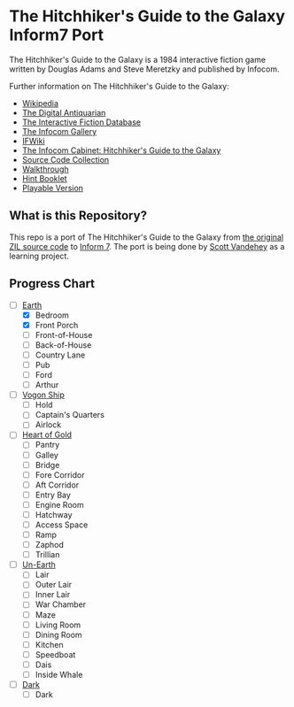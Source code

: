 # The Hitchhiker's Guide to the Galaxy Inform7 Port

The Hitchhiker's Guide to the Galaxy is a 1984 interactive fiction game written by Douglas Adams and Steve Meretzky and published by Infocom.

Further information on The Hitchhiker's Guide to the Galaxy:

- [Wikipedia](<https://en.wikipedia.org/wiki/The_Hitchhiker%27s_Guide_to_the_Galaxy_(video_game)>)
- [The Digital Antiquarian](https://www.filfre.net/2013/11/the-computerized-hitchhikers/)
- [The Interactive Fiction Database](https://ifdb.tads.org/viewgame?id=ouv80gvsl32xlion)
- [The Infocom Gallery](https://gallery.guetech.org/hhgttg/hhgttg.html)
- [IFWiki](http://www.ifwiki.org/index.php/The_Hitchhiker%27s_Guide_to_the_Galaxy)
- [The Infocom Cabinet: Hitchhiker's Guide to the Galaxy](https://archive.org/details/InfocomCabinetHitchhikersGuide)
- [Source Code Collection](https://github.com/historicalsource/hitchhikersguide)
- [Walkthrough](https://gamefaqs.gamespot.com/appleii/579192-the-hitchhikers-guide-to-the-galaxy/faqs/28969)
- [Hint Booklet](https://archive.org/details/InfocomCabinetHitchhikersGuide/page/n461/mode/2up)
- [Playable Version](https://iplayif.com/?story=https://github.com/historicalsource/hitchhikersguide/raw/master/COMPILED/s4.z3)

## What is this Repository?

This repo is a port of The Hitchhiker's Guide to the Galaxy from [the original ZIL source code](https://github.com/historicalsource/hitchhikersguide) to [Inform 7](http://inform7.com). The port is being done by [Scott Vandehey](https://github.com/spaceninja) as a learning project.

## Progress Chart

- [ ] [Earth](https://github.com/historicalsource/hitchhikersguide/blob/master/earth.zil)
  - [x] Bedroom
  - [x] Front Porch
  - [ ] Front-of-House
  - [ ] Back-of-House
  - [ ] Country Lane
  - [ ] Pub
  - [ ] Ford
  - [ ] Arthur
- [ ] [Vogon Ship](https://github.com/historicalsource/hitchhikersguide/blob/master/vogon.zil)
  - [ ] Hold
  - [ ] Captain's Quarters
  - [ ] Airlock
- [ ] [Heart of Gold](https://github.com/historicalsource/hitchhikersguide/blob/master/heart.zil)
  - [ ] Pantry
  - [ ] Galley
  - [ ] Bridge
  - [ ] Fore Corridor
  - [ ] Aft Corridor
  - [ ] Entry Bay
  - [ ] Engine Room
  - [ ] Hatchway
  - [ ] Access Space
  - [ ] Ramp
  - [ ] Zaphod
  - [ ] Trillian
- [ ] [Un-Earth](https://github.com/historicalsource/hitchhikersguide/blob/master/unearth.zil)
  - [ ] Lair
  - [ ] Outer Lair
  - [ ] Inner Lair
  - [ ] War Chamber
  - [ ] Maze
  - [ ] Living Room
  - [ ] Dining Room
  - [ ] Kitchen
  - [ ] Speedboat
  - [ ] Dais
  - [ ] Inside Whale
- [ ] [Dark](https://github.com/historicalsource/hitchhikersguide/blob/master/globals.zil#L786)
  - [ ] Dark
